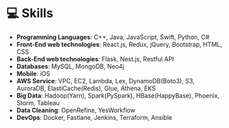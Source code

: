 # 💻 Skills

- **Programming Languages**: C++, Java, JavaScript, Swift, Python, C#
- **Front-End web technologies**: React.js, Redux, jQuery, Bootstrap, HTML, CSS
- **Back-End web technologies**: Flask, Nest.js, Restful API
- **Databases**: MySQL, MongoDB, Neo4j
- **Mobile**: iOS
- **AWS Service**: VPC, EC2, Lambda, Lex, DynamoDB(Boto3), S3, AuroraDB, ElastiCache(Redis), Glue, Athena, EKS
- **Big Data**: Hadoop(Yarn), Spark(PySpark), HBase(HappyBase), Phoenix, Storm, Tableau
- **Data Cleaning**: OpenRefine, YesWorkflow
- **DevOps**: Docker, Fastlane, Jenkins, Terraform, Ansible
